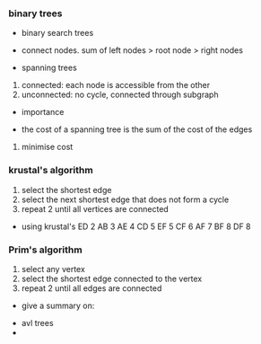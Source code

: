 ### binary trees
* binary search trees
- connect nodes. sum of left nodes > root node > right nodes

* spanning trees  

1. connected: each node is accessible from the other
2. unconnected: no cycle, connected through subgraph

* importance
- the cost of a spanning tree is the sum of the cost of the edges

1. minimise cost


### krustal's algorithm
1. select the shortest edge
2. select the next shortest edge that does not form a cycle
3. repeat 2 until all vertices are connected

* using krustal's
ED 2
AB 3
AE 4
CD 5
EF 5
CF 6
AF 7
BF 8
DF 8


### Prim's algorithm
1. select any vertex
2. select the shortest edge connected to the vertex
3. repeat 2 until all edges are connected

* give a summary on:
- avl trees
- 